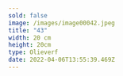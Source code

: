 ```yaml
---
sold: false
image: /images/image00042.jpeg
title: "43"
width: 20 cm
height: 20cm
type: Olieverf
date: 2022-04-06T13:55:39.469Z
---
```

